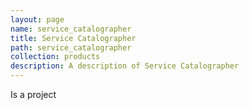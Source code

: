 ```yaml
---
layout: page
name: service_catalographer
title: Service Catalographer
path: service_catalographer
collection: products
description: A description of Service Catalographer
---
```


Is a project
